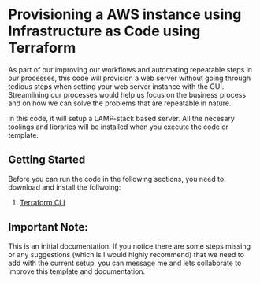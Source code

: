 # Provisioning a AWS instance using Infrastructure as Code using Terraform

As part of our improving our workflows and automating repeatable steps in our processes, this code will provision a web server without going through tedious steps when setting your web server instance with the GUI. Streamlining our processes would help us focus on the business process and on how we can solve the problems that are repeatable in nature.

In this code, it will setup a LAMP-stack based server. All the necesary toolings and libraries will be installed when you execute the code or template.

## Getting Started

Before you can run the code in the following sections, you need to download and install the follwoing:

1. [Terraform CLI](https://www.terraform.io/downloads.html)

## Important Note:

This is an initial documentation. If you notice there are some steps missing or any suggestions (which is I would highly recommend) that we need to add with the current setup, you can message me and lets collaborate to improve this template and documentation.
